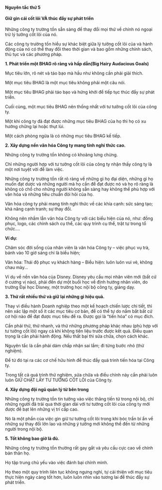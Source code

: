 #### Nguyên tắc thứ 5
#### Giữ gìn cái cốt lõi VÀ thúc đẩy sự phát triển
Những công ty trường tồn sẵn sàng để thay đổi mọi thứ về chính nó ngoại trừ lý tưởng cốt lõi của nó. 

Các công ty trường tồn hiểu sự khác biệt giữa lý tưởng cốt lõi của và hành động của nó có thể thay đổi theo thời gian và bao gồm những chính sách, thủ tục và các phương pháp.


**1. Phát triển một BHAG rõ ràng và hấp dẫn(Big Hairy Audacious Goals)**

Mục tiêu lớn, rõ nét và táo bạo mà hầu như không cần phải giải thích. 

Một mục tiêu BHAG là một mục tiêu không phải một câu nói. 

Một mục tiêu BHAG phải táo bạo và hứng khởi để tiếp tục thúc đẩy sự phát triển. 

Cuối cùng, một mục tiêu BHAG nên thống nhất với tư tưởng cốt lõi của công ty.

Một khi công ty đã đạt được những mục tiêu BHAG của họ thì họ có xu hướng chững lại hoặc thụt lùi.

Một cách phòng ngừa là có những mục tiêu BHAG kế tiếp.


**2. Xây dựng nền văn hóa Công ty mang tính nghi thức cao.**

Những công ty trường tồn không có khoảng lưng chừng.

Chỉ những người hợp với tư tưởng cốt lõi của công ty nhận thấy công ty là một nơi tuyệt vời để làm việc.

Những công ty trường tồn rất rõ ràng về những gì họ đại diện, 
những gì họ muốn đạt dược và những người mà họ cần để đạt được nó và họ rõ ràng 
là không có chổ cho những người không sẵn sàng hay không thể phù hợp với văn hóa và
những tiêu chuẩn đòi hỏi của họ.


Văn hóa công ty phải mang tính nghi thức về các khía cạnh: sức sáng tạo; khả năng cạnh tranh; sự thay đổi. 

Không nên nhầm lẫn văn hóa Công ty với các biểu hiện của nó, như: đồng phục, logo, các chính sách cụ thể, các quy trình cụ thể, trật tự trong tổ chức.... 

**Ví dụ:**

Chăm sóc đời sống của nhân viên là văn hóa Công ty – việc phục vụ trà, bánh vào 10 giờ sáng chỉ là biểu hiện;

Văn hóa: Thái độ phục vụ khách hàng – Biểu hiện: luôn luôn vui vẻ, không chau mày...

Ví dụ về nền văn hóa của Disney. Disney yêu cầu mọi nhân viên mới (bất cứ ở cương vị nào), phải đến dự một buổi học về định hướng nhân viên, do trường Đại học Disney, một trường học nội bộ công ty, giảng dạy.


**3. Thử rất nhiều thứ và giữ lại những gì hiệu quả.**

Thay vì điều hành Doanh nghiệp theo một kế hoạch chiến lược chi tiết, thì nên xác lập một số ít các mục tiêu cơ bản, để có thể tự do nắm bắt bất cứ cơ hội nào để đạt được mục tiêu đề ra. Được gọi là “tiến hóa” có mục đích.

Cần phải thử, thử nhanh, và thử những phương pháp khác nhau (phù hợp với tư tưởng cốt lõi) ngay cả khi không tiên liệu trước được kết quả. Điều quan trọng là cần phải hành động. Nếu thất bại thì sửa chữa, chọn cách khác.

Nguyên tắc là cần phải dám chấp nhận sai lầm; đi từng bước nhỏ (thử nghiệm).

Để từ đó tại ra các cơ chế hữu hình để thúc đẩy quá trình tiến hóa tại Công ty. 

Trong tất cả quá trình thử nghiệm, sửa chữa và điều chỉnh này cần phải luôn luôn GIỮ CHẶT LẤY TƯ TƯỞNG CỐT LÕI của Công ty.


**4. Xây dựng đội ngũ quản lý từ bên trong**

Những công ty trường tồn tin tưởng vào việc thăng tiến từ trong nội bộ, 
chỉ những người đã trải qua thời gian dài với tư tưởng cốt lõi của công ty mới 
được đề bạt lên những vị trí cấp cao. 

Nó là một phần của việc gìn giữ tư tưởng cốt lõi trong khi bóc trần bí ẩn về những sự thay
đổi lớn lao và những ý tưởng mới không thể đến từ những người trong nội bộ.


**5. Tốt không bao giờ lả đủ.**

Những công ty trường tồn thường rất gay gắt và yêu cầu cực cao về chính bản thân họ.

Họ tập trung chủ yếu vào việc đánh bại chính mình. 

Họ theo một quy trình liên tục không ngưng nghỉ, tự cải thiện với mục tiêu thực hiện ngày càng tốt hơn, 
luôn luôn nhìn vào tương lai để thúc đẩy sự phát triển.
